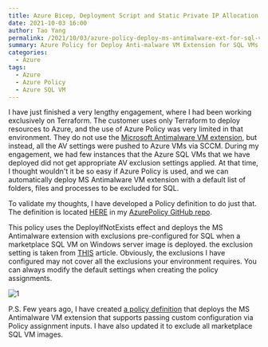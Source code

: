 ```yaml
---
title: Azure Bicep, Deployment Script and Static Private IP Allocation
date: 2021-10-03 16:00
author: Tao Yang
permalink: /2021/10/03/azure-policy-deploy-ms-antimalware-ext-for-sql-vm/
summary: Azure Policy for Deploy Anti-malware VM Extension for SQL VMs
categories:
  - Azure
tags:
  - Azure
  - Azure Policy
  - Azure SQL VM
---
```


I have just finished a very lengthy engagement, where I had been working exclusively on Terraform. The customer uses only Terraform to deploy resources to Azure, and the use of Azure Policy was very limited in that environment. They do not use the [Microsoft Antimalware VM extension](https://docs.microsoft.com/en-us/azure/virtual-machines/extensions/iaas-antimalware-windows), but instead, all the AV settings were pushed to Azure VMs via SCCM. During my engagement, we had few instances that the Azure SQL VMs that we have deployed did not get appropriate AV exclusion settings applied. At that time, I thought wouldn't it be so easy if Azure Policy is used, and we can automatically deploy MS Antimalware VM extension with a default list of folders, files and processes to be excluded for SQL.

To validate my thoughts, I have developed a Policy definition to do just that. The definition is located [HERE](https://github.com/tyconsulting/azurepolicy/tree/master/policy-definitions/deploy-windows-defender-vm-extension-sql-vm) in my [AzurePolicy GitHub repo](https://github.com/tyconsulting/azurepolicy).

This policy uses the DeployIfNotExists effect and deploys the MS Antimalware extension with exclusions pre-configured for SQL when a marketplace SQL VM on Windows server image is deployed. the exclusion setting is taken from [THIS](https://support.microsoft.com/en-us/topic/how-to-choose-antivirus-software-to-run-on-computers-that-are-running-sql-server-feda079b-3e24-186b-945a-3051f6f3a95b) article. Obviously, the exclusions I have configured may not cover all the exclusions your environment requires. You can always modify the default settings when creating the policy assignments.

![1](../../../../assets/images/2021/10/image1.png)

P.S. Few years ago, I have created [a policy definition](https://github.com/tyconsulting/azurepolicy/blob/master/policy-definitions/deploy-windows-defender-vm-extension-custom-config/azurepolicy.json) that deploys the MS Antimalware VM extension that supports passing custom configuration via Policy assignment inputs. I have also updated it to exclude all marketplace SQL VM images. 
